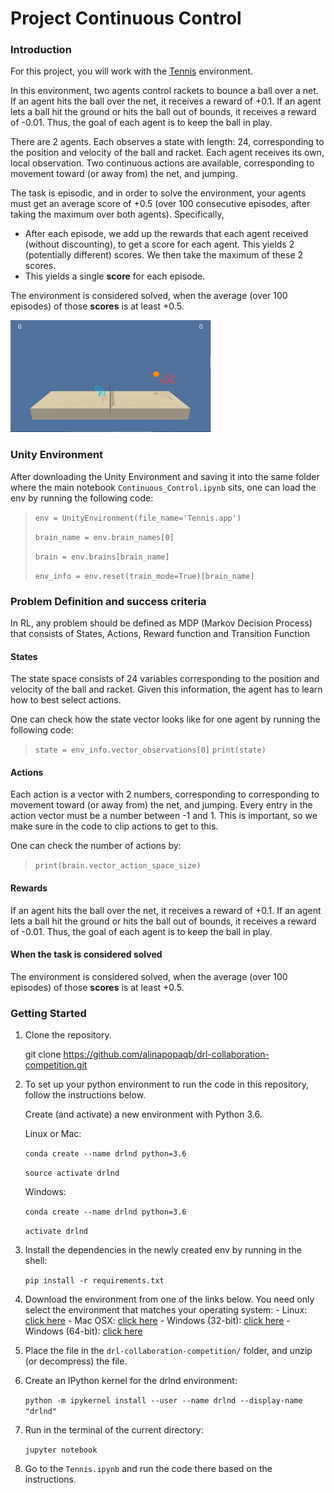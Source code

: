 # Project Continuous Control

### Introduction

For this project, you will work with the [Tennis](https://github.com/Unity-Technologies/ml-agents/blob/master/docs/Learning-Environment-Examples.md#tennis) environment.

In this environment, two agents control rackets to bounce a ball over a net. If an agent hits the ball over the net, it receives a reward of +0.1.  If an agent lets a ball hit the ground or hits the ball out of bounds, it receives a reward of -0.01.  Thus, the goal of each agent is to keep the ball in play.

There are 2 agents. Each observes a state with length: 24, corresponding to the position and velocity of the ball and racket. Each agent receives its own, local observation.  Two continuous actions are available, corresponding to movement toward (or away from) the net, and jumping. 

The task is episodic, and in order to solve the environment, your agents must get an average score of +0.5 (over 100 consecutive episodes, after taking the maximum over both agents). Specifically,

- After each episode, we add up the rewards that each agent received (without discounting), to get a score for each agent. This yields 2 (potentially different) scores. We then take the maximum of these 2 scores.
- This yields a single **score** for each episode.

The environment is considered solved, when the average (over 100 episodes) of those **scores** is at least +0.5.

![](tennis.gif)


### Unity Environment
After downloading the Unity Environment and saving it into the same folder where the main notebook `Continuous_Control.ipynb` sits, one can load the env by running the following code:

> `env = UnityEnvironment(file_name='Tennis.app')`
>
>  `brain_name = env.brain_names[0]`
>
>  `brain = env.brains[brain_name]`
>
>  `env_info = env.reset(train_mode=True)[brain_name]`


### Problem Definition and success criteria
In RL, any problem should be defined as MDP (Markov Decision Process) that consists of States, Actions, Reward function and Transition Function

#### States

The state space consists of 24 variables corresponding to the position and velocity of the ball and racket.
Given this information, the agent has to learn how to best select actions.  

One can check how the state vector looks like for one agent by running the following code:

> `state = env_info.vector_observations[0]`
> `print(state)`


#### Actions
Each action is a vector with 2 numbers, corresponding to corresponding to movement toward (or away from) the net, and jumping.
Every entry in the action vector must be a number between -1 and 1. This is important, so we make sure in the code to clip actions to get to this.

One can check the number of actions by:

> `print(brain.vector_action_space_size)`


#### Rewards

If an agent hits the ball over the net, it receives a reward of +0.1. If an agent lets a ball hit the ground or hits the ball out of bounds, it receives a reward of -0.01. Thus, the goal of each agent is to keep the ball in play.


#### When the task is considered solved

The environment is considered solved, when the average (over 100 episodes) of those **scores** is at least +0.5.


### Getting Started

1. Clone the repository.
   
   git clone https://github.com/alinapopaqb/drl-collaboration-competition.git
 
2. To set up your python environment to run the code in this repository, follow the instructions below.
      
      Create (and activate) a new environment with Python 3.6.
      
      Linux or Mac:
      
      `conda create --name drlnd python=3.6`
      
      `source activate drlnd`
      
      Windows:
      
      `conda create --name drlnd python=3.6 `
      
      `activate drlnd`
      
3. Install the dependencies in the newly created env by running in the shell:
     
     `pip install -r requirements.txt`

4. Download the environment from one of the links below.  You need only select the environment that matches your operating system:
       - Linux: [click here](https://s3-us-west-1.amazonaws.com/udacity-drlnd/P3/Tennis/Tennis_Linux.zip)
       - Mac OSX: [click here](https://s3-us-west-1.amazonaws.com/udacity-drlnd/P3/Tennis/Tennis.app.zip)
       - Windows (32-bit): [click here](https://s3-us-west-1.amazonaws.com/udacity-drlnd/P3/Tennis/Tennis_Windows_x86.zip)
       - Windows (64-bit): [click here](https://s3-us-west-1.amazonaws.com/udacity-drlnd/P3/Tennis/Tennis_Windows_x86_64.zip)
       
5. Place the file in the `drl-collaboration-competition/` folder, and unzip (or decompress) the file. 

6. Create an IPython kernel for the drlnd environment:

    `python -m ipykernel install --user --name drlnd --display-name "drlnd"`

7. Run in the terminal of the current  directory:

    `jupyter notebook`

8. Go to the `Tennis.ipynb` and run the code there based on the instructions.

